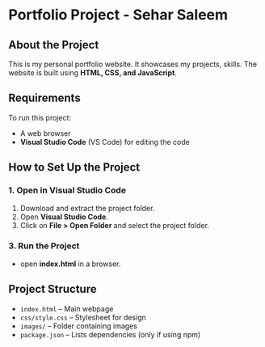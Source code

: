 # Portfolio Project - Sehar Saleem

## About the Project
This is my personal portfolio website. It showcases my projects, skills.
The website is built using **HTML, CSS, and JavaScript**.

## Requirements
To run this project:
- A web browser
- **Visual Studio Code** (VS Code) for editing the code


## How to Set Up the Project

### 1. Open in Visual Studio Code
1. Download and extract the project folder.
2. Open **Visual Studio Code**.
3. Click on **File > Open Folder** and select the project folder.

### 3. Run the Project
- open **index.html** in a browser.
   

## Project Structure
- `index.html` – Main webpage
- `css/style.css` – Stylesheet for design
- `images/` – Folder containing images
- `package.json` – Lists dependencies (only if using npm)

